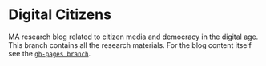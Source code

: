 # Digital Citizens

MA research blog related to citizen media and democracy in the digital age. This branch contains all the research materials. For the blog content itself see the [`gh-pages branch`](https://github.com/winstonjay/digitalcitizens/tree/gh-pages).

